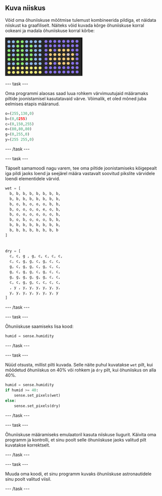 ## Kuva niiskus

Võid oma õhuniiskuse mõõtmise tulemust kombineerida pildiga, et näidata niiskust ka graafiliselt. Näiteks võid kuvada kõrge õhuniiskuse korral ookeani ja madala õhuniiskuse korral kõrbe:

![Niiske ja kuiv](images/wet-dry.png)

\--- task \---

Oma programmi alaosas saad luua rohkem värvimuutujaid määramaks piltide joonistamisel kasutatavaid värve. Võimalik, et oled mõned juba eelmises etapis määranud.

```python
o=(255,130,0)
b=(0,0255)
c=(0,150,255)
e=(80,80,80)
g=(0,255,0)
y=(255 255,0)
```

\--- /task \---

\--- task \---

Täpselt samamoodi nagu varem, tee oma piltide joonistamiseks kõigepealt iga pildi jaoks loend ja seejärel määra vastavalt soovitud pikslite värvidele loendi elementidele värvid.

```python
wet = [
  b, b, b, b, b, b, b, b,
  b, b, b, b, b, b, b, b,
  b, o, b, o, o, o, b, b,
  b, o, o, o, o, e, o, b,
  b, o, o, o, o, o, o, b,
  b, o, b, o, o, o, b, b,
  b, b, b, b, b, b, b, b,
  b, b, b, b, b, b, b, b
]


dry = [
  c, c, g , g, c, c, c, c,
  c, c, g, g, c, g, c, c,
  g, c, g, g, c, g, c, c,
  g, c, g, g, c, g, c, c,
  g, g, g, g, g, g, c, c,
  c, c, g, g, c, c, c, c,
  , y , y, y, y, y, y, y,
  y, y, y, y, y, y, y, y
]
```

\--- /task \---

\--- task \---

Õhuniiskuse saamiseks lisa kood:

```python
humid = sense.humidity
```

\--- /task \---

\--- task \---

Nüüd otsusta, millist pilti kuvada. Selle näite puhul kuvatakse `wet` pilt, kui mõõdetud õhuniiskus on 40% või rohkem ja `dry` pilt, kui õhuniiskus on alla 40%.

```python
humid = sense.humidity
if humid >= 40:
    sense.set_pixels(wet)
else:
    sense.set_pixels(dry)
```

\--- /task \---

\--- task \---

Õhuniiskuse määramiseks emulaatoril kasuta niiskuse liugurit. Käivita oma programm ja kontrolli, et sinu poolt selle õhuniiskuse jaoks valitud pilt kuvatakse korrektselt.

\--- /task \---

\--- task \---

Muuda oma koodi, et sinu programm kuvaks õhuniiskuse astronautidele sinu poolt valitud viisil.

\--- /task \---